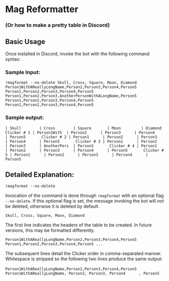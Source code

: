 # Mag Reformatter

### (Or how to make a pretty table in Discord)

## Basic Usage

Once installed in Discord, invoke the bot with the following command syntax:

### Sample Input:
`
!magformat --no-delete
Skull, Cross, Square, Moon, Diamond
Person1WithAReallyLongName,Person2,Person3,Person4,Person5
Person1,Person2,Person3,Person4,Person5
Person1,Person2,Person3,AnotherPersonWithALongName,Person5
Person1,Person2,Person3,Person4,Person5
Person1,Person2,Person3,Person4,Person5
`

### Sample output:

`
            | Skull        | Cross        | Square       | Moon         | Diamond      
Clicker # 1 | Person1With  | Person2      | Person3      | Person4      | Person5      
Clicker # 2 | Person1      | Person2      | Person3      | Person4      | Person5      
Clicker # 3 | Person1      | Person2      | Person3      | AnotherPers  | Person5      
Clicker # 4 | Person1      | Person2      | Person3      | Person4      | Person5      
Clicker # 5 | Person1      | Person2      | Person3      | Person4      | Person5      
`

## Detailed Explanation:

`!magformat --no-delete`

Invocation of the command is done through `!magformat` with an optional flag `--no-delete`. If this optional flag is set, the message invoking the bot will *not* be deleted, otherwise it is deleted by default.

`Skull, Cross, Square, Moon, Diamond`

The first line indicates the headers of the table to be created. In future versions, this may be formatted differently.

`
Person1WithAReallyLongName,Person2,Person3,Person4,Person5
Person1,Person2,Person3,Person4,Person5
...
`

The subsequent lines detail the Clicker order in comma-separated manner. Whitespace is stripped so the following two lines produce the same output:

`Person1WithAReallyLongName,Person2,Person3,Person4,Person5`
`      Person1WithAReallyLongName, Person2, Person3, Person4      , Person5`

